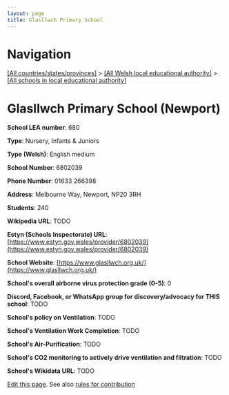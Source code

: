 ```yaml
---
layout: page
title: Glasllwch Primary School
---
```

# Navigation

[[All countries/states/provinces]](../../..) > [[All Welsh local educational authority]](../..) > [[All schools in local educational authority]](..)

# Glasllwch Primary School (Newport)

**School LEA number**: 680

**Type**: Nursery, Infants & Juniors

**Type (Welsh)**: English medium

**School Number**: 6802039

**Phone Number**: 01633 266398

**Address**: Melbourne Way, Newport, NP20 3RH

**Students**: 240

**Wikipedia URL**: TODO

**Estyn (Schools Inspectorate) URL**: [https://www.estyn.gov.wales/provider/6802039](https://www.estyn.gov.wales/provider/6802039)

**School Website**: [https://www.glasllwch.org.uk/](https://www.glasllwch.org.uk/)

**School's overall airborne virus protection grade (0-5)**: 0

**Discord, Facebook, or WhatsApp group for discovery/advocacy for THIS school**: TODO

**School's policy on Ventilation**: TODO

**School's Ventilation Work Completion**: TODO

**School's Air-Purification**: TODO

**School's CO2 monitoring to actively drive ventilation and filtration**: TODO

**School's Wikidata URL**: TODO




[Edit this page](https://github.com/VentilationProject/Wales/edit/prif/./Newport/Glasllwch_Primary_School.md). See also [rules for contribution](../../../contribution-rules/)